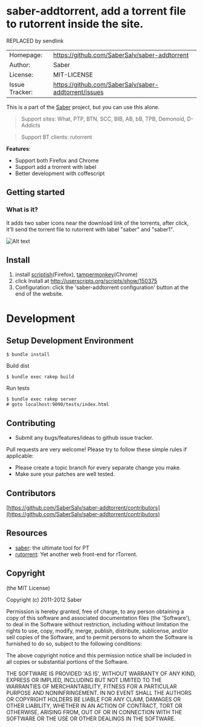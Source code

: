 saber-addtorrent, add a torrent file to rutorrent inside the site.
================================================================


REPLACED by sendlink


|                |                                                    |
|----------------|----------------------------------------------------|
| Homepage:      | https://github.com/SaberSalv/saber-addtorrent        |
| Author:	       | Saber                                              |
| License:       | MIT-LICENSE                                        |
| Issue Tracker: | https://github.com/SaberSalv/saber-addtorrent/issues |

This is a part of the [Saber](https://github.com/SaberSalv/saber) project, but you can use this alone.

> Support sites: What, PTP, BTN, SCC, BIB, AB, bB, TPB, Demonoid, D-Addicts

> Support BT clients: rutorrent

**Features**:

- Support both Firefox and Chrome
- Support add a trorrent with label
- Better development with coffescript

Getting started
---------------

### What is it?

It adds two saber icons near the download link of the torrents, after click, it'll send the torrent file to rutorrent with label "saber" and "saber1".

![Alt text](https://raw.github.com/SaberSalv/saber-addtorrent/master/snapshot.jpg "snapshot")

Install
-------

1. install [scriptish](https://addons.mozilla.org/en-US/firefox/addon/scriptish)(Firefox), [tampermonkey](https://chrome.google.com/webstore/detail/dhdgffkkebhmkfjojejmpbldmpobfkfo)(Chrome)
2. click Install at http://userscripts.org/scripts/show/150375
3. Configuration: click the 'saber-addtorrent configuration' button at the end of the website.


Development
===========

Setup Development Environment 
--------------------------

	$ bundle install

Build dist

	$ bundle exec rakep build

Run tests

	$ bundle exec rakep server
	# goto localhost:9090/tests/index.html

Contributing
-------------

* Submit any bugs/features/ideas to github issue tracker.

Pull requests are very welcome! Please try to follow these simple rules if applicable:

* Please create a topic branch for every separate change you make.
* Make sure your patches are well tested. 

Contributors
------------

[https://github.com/SaberSalv/saber-addtorrent/contributors](https://github.com/SaberSalv/saber-addtorrent/contributors)

Resources
---------

* [saber](https://github.com/SaberSalv/saber): the ultimate tool for PT
* [rutorrent](http://code.google.com/p/rutorrent): Yet another web front-end for rTorrent.

Copyright
---------

(the MIT License)

Copyright (c) 2011-2012 Saber

Permission is hereby granted, free of charge, to any person obtaining a copy of this software and associated documentation files (the 'Software'), to deal in the Software without restriction, including without limitation the rights to use, copy, modify, merge, publish, distribute, sublicense, and/or sell copies of the Software, and to permit persons to whom the Software is furnished to do so, subject to the following conditions:

The above copyright notice and this permission notice shall be included in all copies or substantial portions of the Software.

THE SOFTWARE IS PROVIDED 'AS IS', WITHOUT WARRANTY OF ANY KIND, EXPRESS OR IMPLIED, INCLUDING BUT NOT LIMITED TO THE WARRANTIES OF MERCHANTABILITY, FITNESS FOR A PARTICULAR PURPOSE AND NONINFRINGEMENT.  IN NO EVENT SHALL THE AUTHORS OR COPYRIGHT HOLDERS BE LIABLE FOR ANY CLAIM, DAMAGES OR OTHER LIABILITY, WHETHER IN AN ACTION OF CONTRACT, TORT OR OTHERWISE, ARISING FROM, OUT OF OR IN CONNECTION WITH THE SOFTWARE OR THE USE OR OTHER DEALINGS IN THE SOFTWARE.
